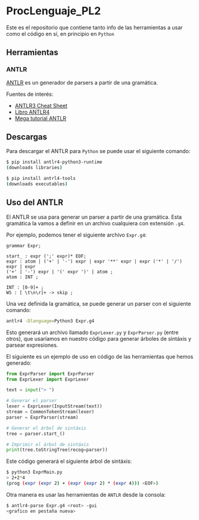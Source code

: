 # ProcLenguaje_PL2

Este es el repositorio que contiene tanto info de las herramientas a usar como
el código en sí, en principio en `Python`

## Herramientas

### ANTLR

[ANTLR](https://www.antlr.org/) es un generador de parsers a partir de una gramática.

Fuentes de interés:

* [ANTLR3 Cheat Sheet](https://theantlrguy.atlassian.net/wiki/spaces/ANTLR3/pages/2687036/ANTLR+Cheat+Sheet)
* [Libro ANTLR4](https://github.com/Monarch510/antlr-v4/blob/master/The%20Definitive%20ANTLR%204%20Reference%2C%202nd%20Edition.pdf)
* [Mega tutorial ANTLR](https://tomassetti.me/antlr-mega-tutorial)

## Descargas

Para descargar el ANTLR para `Python` se puede usar el siguiente comando:

```bash
$ pip install antlr4-python3-runtime
(downloads libraries)

$ pip install antrl4-tools
(downloads executables)
```

## Uso del ANTLR

El ANTLR se usa para generar un parser a partir de una gramática.
Esta gramática la vamos a definir en un archivo cualquiera con extensión `.g4`.

Por ejemplo, podemos tener el siguiente archivo `Expr.g4`:

```antlr
grammar Expr;

start_ : expr (';' expr)* EOF;
expr : atom | ('+' | '-') expr | expr '**' expr | expr ('*' | '/') expr | expr
('+' | '-') expr | '(' expr ')' | atom ;
atom : INT ;

INT : [0-9]+ ;
WS : [ \t\n\r]+ -> skip ;
```

Una vez definida la gramática, se puede generar un parser con el siguiente comando:

```bash
antlr4 -Dlanguage=Python3 Expr.g4
```

Esto generará un archivo llamado `ExprLexer.py` y `ExprParser.py` (entre otros),
que usaríamos en nuestro código para generar árboles de sintáxis y parsear expresiones.

El siguiente es un ejemplo de uso en código de las herramientas que hemos generado:

```python
from ExprParser import ExprParser
from ExprLexer import ExprLexer

text = input("> ")

# Generar el parser
lexer = ExprLexer(InputStream(text))
stream = CommonTokenStream(lexer)
parser = ExprParser(stream)

# Generar el árbol de sintáxis
tree = parser.start_()

# Imprimir el árbol de sintáxis
print(tree.toStringTree(recog=parser))
```

Este código generará el siguiente árbol de sintáxis:

```bash
$ python3 ExprMain.py
> 2+2*4
(prog (expr (expr 2) + (expr (expr 2) * (expr 4))) <EOF>)
```

Otra manera es usar las herramientas de `ANTLR` desde la consola:

```bash
$ antlr4-parse Expr.g4 <root> -gui
<grafico en pestaña nueva>
```
